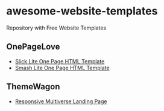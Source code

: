 # awesome-website-templates
Repository with Free Website Templates

## OnePageLove

- [Slick Lite One Page HTML Template](https://onepagelove.com/slick-lite)
- [Smash Lite One Page HTML Template](https://onepagelove.com/smash-lite)

## ThemeWagon

- [Responsive Multiverse Landing Page](https://themewagon.com/free-html-landing-page-templates-responsive-multiverse/)
